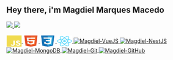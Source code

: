 ## Hey there, i'm Magdiel Marques Macedo 
[comment]: < 💻 I'm focused on becoming a full-stack JS Developer | To me understand basic programming concepts is essential. >

<div>
  <a href="https://github.com/magdielmarques">
  <img height="180em" src="https://github-readme-stats.vercel.app/api?username=magdielmarques&show_icons=true&theme=white&include_all_commits=true&count_private=true"/>
  <img height="180em" src="https://github-readme-stats.vercel.app/api/top-langs/?username=magdielmarques&layout=compact&langs_count=7&theme=white"/>
</div>
 <div style="display: inline_block"><br>
  <img align="center" alt="Magdiel-Js" height="30" width="40" src="https://raw.githubusercontent.com/devicons/devicon/master/icons/javascript/javascript-plain.svg">
  <img align="center" alt="Magdiel-HTML" height="30" width="40" src="https://raw.githubusercontent.com/devicons/devicon/master/icons/html5/html5-original.svg">
  <img align="center" alt="Magdiel-CSS" height="30" width="40" src="https://raw.githubusercontent.com/devicons/devicon/master/icons/css3/css3-original.svg">
  
   <!--<img align="center" alt="Magdiel-Ts" height="30" width="40" src="https://raw.githubusercontent.com/devicons/devicon/master/icons/typescript/typescript-plain.svg">-->
  
   <img align="center" alt="Magdiel-React" height="30" width="40" src="https://raw.githubusercontent.com/devicons/devicon/master/icons/react/react-original.svg">
   <img align="center" alt="Magdiel-VueJS" height="30" width="40" src="https://cdn.jsdelivr.net/gh/devicons/devicon/icons/vuejs/vuejs-original-wordmark.svg" />
   <img align="center" alt="Magdiel-NestJS" height="30" width="40" src="https://cdn.jsdelivr.net/gh/devicons/devicon/icons/nestjs/nestjs-plain.svg" />
   <img align="center" alt="Magdiel-MongoDB" height="30" width="40" src="https://cdn.jsdelivr.net/gh/devicons/devicon/icons/mongodb/mongodb-original.svg" />
   <img align="center" alt="Magdiel-Git" height="30" width="40" src="https://cdn.jsdelivr.net/gh/devicons/devicon/icons/git/git-original.svg" />
   <img align="center" alt="Magdiel-GitHub" height="30" width="40" src="https://cdn.jsdelivr.net/gh/devicons/devicon/icons/github/github-original.svg" />
</div>
